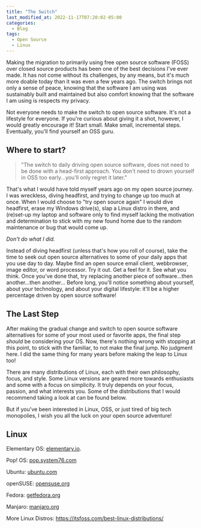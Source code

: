 ```yaml
---
title: "The Switch"
last_modified_at: 2022-11-17T07:20:02-05:00
categories:
  - Blog
tags:
  - Open Source
  - Linux
---
```


Making the migration to primarily using free open source software (FOSS) over closed source products has been one of the best decisions I've ever made. It has not come without its challenges, by any means, but it's much more doable today than it was even a few years ago. The switch brings not only a sense of peace, knowing that the software I am using was sustainably built and maintained but also comfort knowing that the software I am using is respects my privacy.

Not everyone needs to make the switch to open source software. It's not a lifestyle for everyone. If you're curious about giving it a shot, however, I would greatly encourage it! Start small. Make small, incremental steps. Eventually, you'll find yourself an OSS guru. 

## Where to start?

> "The switch to daily driving open source software, does not need to be done with a head-first approach. You don't need to drown yourself in OSS too early...you'll only regret it later."

That's what I would have told myself years ago on my open source journey. I was wreckless, diving headfirst, and trying to change up too much at once. When I would choose to "try open source again" I would dive headfirst, erase my Windows drive(s), slap a Linux distro in there, and (re)set-up my laptop and software only to find myself lacking the motivation and determination to stick with my new found home due to the random maintenance or bug that would come up.

_Don't do what I did._

Instead of diving headfirst (unless that's how you roll of course), take the time to seek out open source alternatives to some of your daily apps that you use day to day. Maybe find an open source email client, webbrowser, image editor, or word processor. Try it out. Get a feel for it. See what you think. Once you've done that, try replacing another piece of software...then another...then another... Before long, you'll notice something about yourself, about your technology, and about your digital lifestyle: it'll be a higher percentage driven by open source software!

## The Last Step

After making the gradual change and switch to open source software alternatives for some of your most used or favorite apps, the final step *should* be considering your OS. Now, there's nothing wrong with stopping at this point, to stick with the familiar, to not make the final jump. No judgment here. I did the same thing for many years before making the leap to Linux too!

There are many distributions of Linux, each with their own philosophy, focus, and style. Some Linux versions are geared more towards enthusiasts and some with a focus on simplicity. It truly depends on your focus, passion, and what interests you. Some of the distributions that I would recommend taking a look at can be found below. 

But if you've been interested in Linux, OSS, or just tired of big tech monopolies, I wish you all the luck on your open source adventure!

## Linux 

Elementary OS: [elementary.io](https://elementary.io/).

Pop! OS: [pop.system76.com](https://pop.system76.com/)

Ubuntu: [ubuntu.com](https://ubuntu.com/desktop)

openSUSE: [opensuse.org](https://www.opensuse.org/)

Fedora: [getfedora.org](https://getfedora.org/)

Manjaro: [manjaro.org](https://manjaro.org/)

More Linux Distros: https://itsfoss.com/best-linux-distributions/